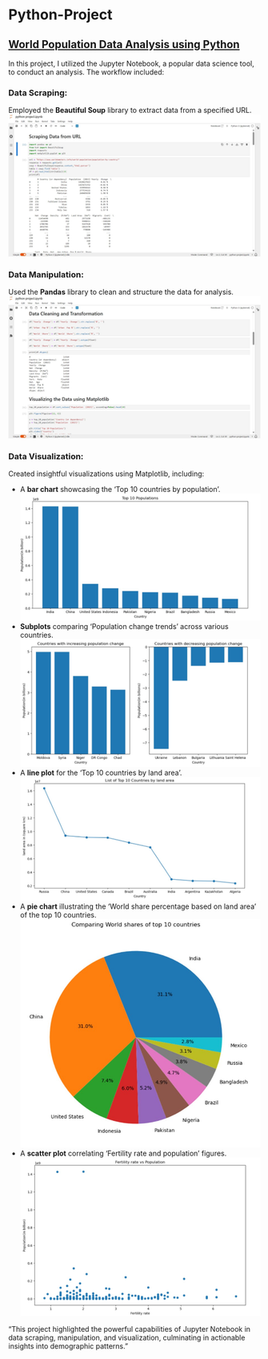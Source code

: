 # Python-Project

## [World Population Data Analysis using Python](https://github.com/VidhyabharathirajC/Python-Project)

In this project, I utilized the Jupyter Notebook, a popular data science tool, to conduct an analysis. The workflow included:

### Data Scraping:
Employed the **Beautiful Soup** library to extract data from a specified URL.
![](https://github.com/Vidhya-bharathi-raj/Project-Images/blob/main/Python%20Project%20Image/Screenshot%202024-04-09%20023500.jpg)
### Data Manipulation:
Used the **Pandas** library to clean and structure the data for analysis.
![](https://github.com/Vidhya-bharathi-raj/Project-Images/blob/main/Python%20Project%20Image/Screenshot%202024-04-09%20023530.jpg)
### Data Visualization:
Created insightful visualizations using Matplotlib, including:
- A **bar chart** showcasing the ‘Top 10 countries by population’.
![](https://github.com/Vidhya-bharathi-raj/Project-Images/blob/main/Python%20Project%20Image/Screenshot%202024-04-09%20023829.jpg)
- **Subplots** comparing ‘Population change trends’ across various countries.
![](https://github.com/Vidhya-bharathi-raj/Project-Images/blob/main/Python%20Project%20Image/Screenshot%202024-04-09%20023857.jpg)
- A **line plot** for the ‘Top 10 countries by land area’.
![](https://github.com/Vidhya-bharathi-raj/Project-Images/blob/main/Python%20Project%20Image/Screenshot%202024-04-09%20023925.jpg)
- A **pie chart** illustrating the ‘World share percentage based on land area’ of the top 10 countries.
![](https://github.com/Vidhya-bharathi-raj/Project-Images/blob/main/Python%20Project%20Image/Screenshot%202024-04-09%20024000.jpg)
- A **scatter plot** correlating ‘Fertility rate and population’ figures.
![](https://github.com/Vidhya-bharathi-raj/Project-Images/blob/main/Python%20Project%20Image/Screenshot%202024-04-09%20024024.jpg)

“This project highlighted the powerful capabilities of Jupyter Notebook in data scraping, manipulation, and visualization, culminating in actionable insights into demographic patterns.”

